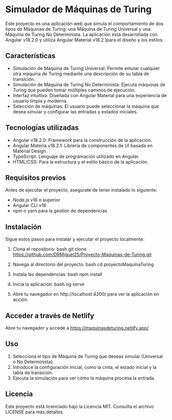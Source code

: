 


# Simulador de Máquinas de Turing

Este proyecto es una aplicación web que simula el comportamiento de dos tipos de Máquinas de Turing: una Máquina de Turing Universal y una Máquina de Turing No Determinista. La aplicación está desarrollada con Angular v18.2.0 y utiliza Angular Material v18.2.1para el diseño y los estilos.

## Características

- Simulación de Máquina de Turing Universal: Permite emular cualquier otra máquina de Turing mediante una descripción de su tabla de transición.
- Simulación de Máquina de Turing No Determinista: Ejecuta máquinas de Turing que pueden tomar múltiples caminos de ejecución.
- Interfaz intuitiva: Diseñada con Angular Material para una experiencia de usuario limpia y moderna.
- Selección de máquinas: El usuario puede seleccionar la máquina que desea simular y configurar las entradas y estados iniciales.

## Tecnologías utilizadas

- Angular v18.2.0: Framework para la construcción de la aplicación.
- Angular Materia v18.2.1: Librería de componentes de UI basada en Material Design.
- TypeScript: Lenguaje de programación utilizado en Angular.
- HTML/CSS: Para la estructura y el estilo básico de la aplicación.

## Requisitos previos

Antes de ejecutar el proyecto, asegúrate de tener instalado lo siguiente:

- Node.js v16 o superior
- Angular CLI v18
- npm o yarn para la gestión de dependencias

## Instalación

Sigue estos pasos para instalar y ejecutar el proyecto localmente:

1. Clona el repositorio:
    bash
    git clone https://github.com/DRMiguel25/Proyecto-Maquinas-de-Turing.git
    
2. Navega al directorio del proyecto:
    bash
    cd proyectoMaquinaTuring
    
3. Instala las dependencias:
    bash
    npm install
    
4. Inicia la aplicación:
    bash
    ng serve
    
5. Abre tu navegador en http://localhost:4200/ para ver la aplicación en acción.

## Acceder a través de Netlify 
Abre tu navegador y accede a https://maquinasdeturing.netlify.app/

## Uso

1. Selecciona el tipo de Máquina de Turing que deseas simular (Universal o No Determinista).
2. Introduce la configuración inicial, como la cinta, el estado inicial y la tabla de transición.
3. Ejecuta la simulación para ver cómo la máquina procesa la entrada.

## Licencia

Este proyecto está licenciado bajo la Licencia MIT. Consulta el archivo LICENSE para más detalles.




